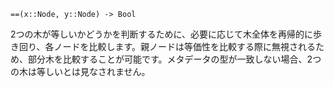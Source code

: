 ```
==(x::Node, y::Node) -> Bool
```

2つの木が等しいかどうかを判断するために、必要に応じて木全体を再帰的に歩き回り、各ノードを比較します。親ノードは等価性を比較する際に無視されるため、部分木を比較することが可能です。メタデータの型が一致しない場合、2つの木は等しいとは見なされません。
